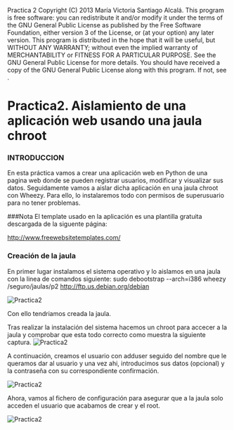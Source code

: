 Practica 2 Copyright (C) 2013 María Victoria Santiago Alcalá. This program is free software: you can redistribute it and/or modify it under the terms of the GNU General Public License as published by the Free Software Foundation, either version 3 of the License, or (at your option) any later version. This program is distributed in the hope that it will be useful, but WITHOUT ANY WARRANTY; without even the implied warranty of MERCHANTABILITY or FITNESS FOR A PARTICULAR PURPOSE. See the GNU General Public License for more details. You should have received a copy of the GNU General Public License along with this program. If not, see .

Practica2. Aislamiento de una aplicación web usando una jaula chroot
=========
### INTRODUCCION
En esta práctica vamos a crear una aplicación web en Python de una pagina web donde se pueden registrar usuarios, modificar y visualizar sus datos. Seguidamente vamos a aislar dicha aplicación en una jaula chroot con Wheezy.
Para ello, lo instalaremos todo con permisos de superusuario para no tener problemas.

###Nota
El template usado en la aplicación es una plantilla gratuita descargada de la siguente página:

http://www.freewebsitetemplates.com/

### Creación de la jaula
En primer lugar instalamos el sistema operativo y lo aislamos en una jaula con la linea de comandos siguiente:
sudo debootstrap --arch=i386 wheezy /seguro/jaulas/p2 http://ftp.us.debian.org/debian

![Practica2](https://dl.dropbox.com/s/et14umdakwmx2bb/algo1.png)

Con ello tendriamos creada la jaula. 

Tras realizar la instalación del sistema hacemos un chroot para accecer a la jaula y comprobar que esta todo correcto como muestra la siguiente captura.
![Practica2](https://dl.dropbox.com/s/poz0wxkew2bfekc/algo2.png)

A continuación, creamos el usuario con adduser seguido del nombre que le queramos dar al usuario y una vez ahi, introducimos sus datos (opcional) y la contraseña con su correspondiente confirmación.

![Practica2](https://dl.dropbox.com/s/ftbvvbfmoxncqch/algo3usuario.png)

Ahora, vamos al fichero de configuración para asegurar que a la jaula solo acceden el usuario que acabamos de crear y el root.

![Practica2](https://dl.dropbox.com/s/960e0o1shi1hvrz/algo4config.png)
